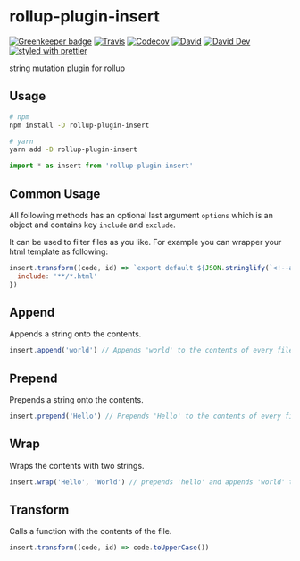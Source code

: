 # rollup-plugin-insert

[![Greenkeeper badge](https://badges.greenkeeper.io/JounQin/rollup-plugin-insert.svg)](https://greenkeeper.io/)
[![Travis](https://img.shields.io/travis/JounQin/rollup-plugin-insert.svg)](https://travis-ci.org/JounQin/rollup-plugin-insert)
[![Codecov](https://img.shields.io/codecov/c/github/JounQin/rollup-plugin-insert.svg)](https://codecov.io/gh/JounQin/rollup-plugin-insert)
[![David](https://img.shields.io/david/JounQin/rollup-plugin-insert.svg)](https://david-dm.org/JounQin/rollup-plugin-insert)
[![David Dev](https://img.shields.io/david/dev/JounQin/rollup-plugin-insert.svg)](https://david-dm.org/JounQin/rollup-plugin-insert?type=dev)
[![styled with prettier](https://img.shields.io/badge/styled_with-prettier-ff69b4.svg)](https://github.com/prettier/prettier)

string mutation plugin for rollup


## Usage

``` bash
# npm
npm install -D rollup-plugin-insert

# yarn
yarn add -D rollup-plugin-insert
```

``` js
import * as insert from 'rollup-plugin-insert'
```

## Common Usage

All following methods has an optional last argument `options` which is an object and contains key `include` and `exclude`.

It can be used to filter files as you like. For example you can wrapper your html template as following:

``` js
insert.transform((code, id) => `export default ${JSON.stringlify(`<!--add some comments-->${code}`)}`, {
  include: '**/*.html'
})
```

## Append

Appends a string onto the contents.

``` js
insert.append('world') // Appends 'world' to the contents of every file
```

## Prepend

Prepends a string onto the contents.

``` js
insert.prepend('Hello') // Prepends 'Hello' to the contents of every file
```
## Wrap

Wraps the contents with two strings.

``` js
insert.wrap('Hello', 'World') // prepends 'hello' and appends 'world' to the contents
```

## Transform

Calls a function with the contents of the file.

``` js
insert.transform((code, id) => code.toUpperCase())
```
